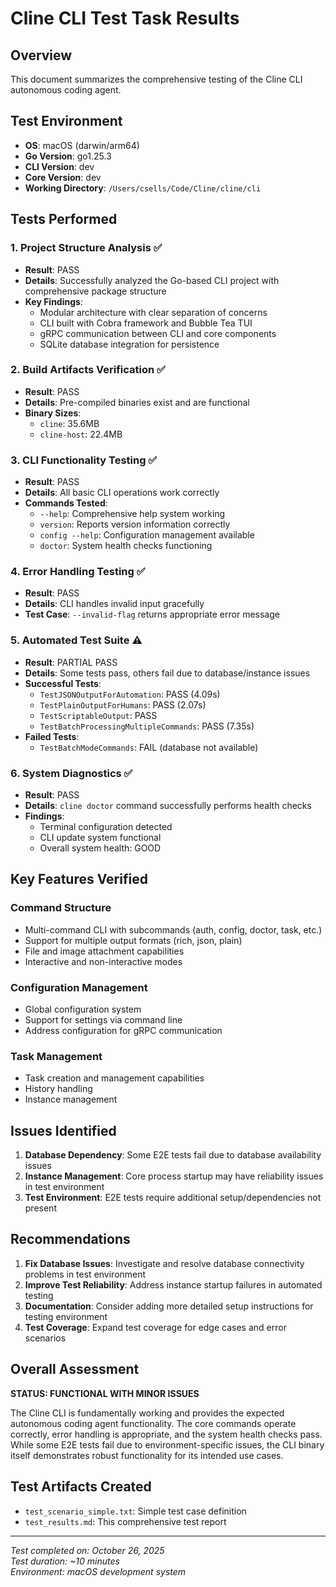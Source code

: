 # Cline CLI Test Task Results

## Overview
This document summarizes the comprehensive testing of the Cline CLI autonomous coding agent.

## Test Environment
- **OS**: macOS (darwin/arm64)
- **Go Version**: go1.25.3
- **CLI Version**: dev
- **Core Version**: dev
- **Working Directory**: `/Users/csells/Code/Cline/cline/cli`

## Tests Performed

### 1. Project Structure Analysis ✅
- **Result**: PASS
- **Details**: Successfully analyzed the Go-based CLI project with comprehensive package structure
- **Key Findings**:
  - Modular architecture with clear separation of concerns
  - CLI built with Cobra framework and Bubble Tea TUI
  - gRPC communication between CLI and core components
  - SQLite database integration for persistence

### 2. Build Artifacts Verification ✅
- **Result**: PASS
- **Details**: Pre-compiled binaries exist and are functional
- **Binary Sizes**:
  - `cline`: 35.6MB
  - `cline-host`: 22.4MB

### 3. CLI Functionality Testing ✅
- **Result**: PASS
- **Details**: All basic CLI operations work correctly
- **Commands Tested**:
  - `--help`: Comprehensive help system working
  - `version`: Reports version information correctly
  - `config --help`: Configuration management available
  - `doctor`: System health checks functioning

### 4. Error Handling Testing ✅
- **Result**: PASS
- **Details**: CLI handles invalid input gracefully
- **Test Case**: `--invalid-flag` returns appropriate error message

### 5. Automated Test Suite ⚠️
- **Result**: PARTIAL PASS
- **Details**: Some tests pass, others fail due to database/instance issues
- **Successful Tests**:
  - `TestJSONOutputForAutomation`: PASS (4.09s)
  - `TestPlainOutputForHumans`: PASS (2.07s)
  - `TestScriptableOutput`: PASS
  - `TestBatchProcessingMultipleCommands`: PASS (7.35s)
- **Failed Tests**:
  - `TestBatchModeCommands`: FAIL (database not available)

### 6. System Diagnostics ✅
- **Result**: PASS
- **Details**: `cline doctor` command successfully performs health checks
- **Findings**: 
  - Terminal configuration detected
  - CLI update system functional
  - Overall system health: GOOD

## Key Features Verified

### Command Structure
- Multi-command CLI with subcommands (auth, config, doctor, task, etc.)
- Support for multiple output formats (rich, json, plain)
- File and image attachment capabilities
- Interactive and non-interactive modes

### Configuration Management
- Global configuration system
- Support for settings via command line
- Address configuration for gRPC communication

### Task Management
- Task creation and management capabilities  
- History handling
- Instance management

## Issues Identified

1. **Database Dependency**: Some E2E tests fail due to database availability issues
2. **Instance Management**: Core process startup may have reliability issues in test environment
3. **Test Environment**: E2E tests require additional setup/dependencies not present

## Recommendations

1. **Fix Database Issues**: Investigate and resolve database connectivity problems in test environment
2. **Improve Test Reliability**: Address instance startup failures in automated testing
3. **Documentation**: Consider adding more detailed setup instructions for testing environment
4. **Test Coverage**: Expand test coverage for edge cases and error scenarios

## Overall Assessment

**STATUS: FUNCTIONAL WITH MINOR ISSUES**

The Cline CLI is fundamentally working and provides the expected autonomous coding agent functionality. The core commands operate correctly, error handling is appropriate, and the system health checks pass. While some E2E tests fail due to environment-specific issues, the CLI binary itself demonstrates robust functionality for its intended use cases.

## Test Artifacts Created
- `test_scenario_simple.txt`: Simple test case definition
- `test_results.md`: This comprehensive test report

---
*Test completed on: October 26, 2025*  
*Test duration: ~10 minutes*  
*Environment: macOS development system*